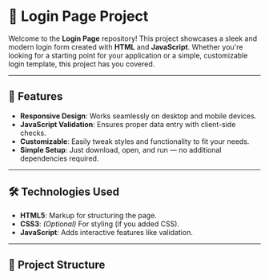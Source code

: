 # 🌟 Login Page Project  

Welcome to the **Login Page** repository! This project showcases a sleek and modern login form created with **HTML** and **JavaScript**. Whether you're looking for a starting point for your application or a simple, customizable login template, this project has you covered.  

---

## 🚀 Features  

- **Responsive Design**: Works seamlessly on desktop and mobile devices.  
- **JavaScript Validation**: Ensures proper data entry with client-side checks.  
- **Customizable**: Easily tweak styles and functionality to fit your needs.  
- **Simple Setup**: Just download, open, and run — no additional dependencies required.  

---

## 🛠️ Technologies Used  

- **HTML5**: Markup for structuring the page.  
- **CSS3**: *(Optional)* For styling (if you added CSS).  
- **JavaScript**: Adds interactive features like validation.  

---

## 📂 Project Structure  

